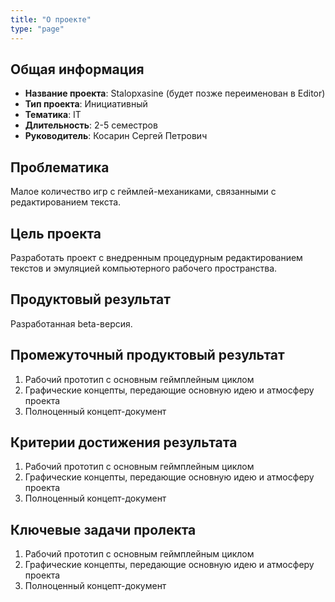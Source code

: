 ```yaml
---
title: "О проекте"
type: "page"
---
```


## Общая информация

- **Название проекта**: Stalopxasine (будет позже переименован в Editor)
- **Тип проекта**: Инициативный
- **Тематика**: IT
- **Длительность**: 2-5 семестров
- **Руководитель**: Косарин Сергей Петрович

## Проблематика

Малое количество игр с геймлей-механиками, связанными с редактированием текста.

## Цель проекта

Разработать проект с внедренным процедурным редактированием текстов и эмуляцией компьютерного
рабочего пространства.

## Продуктовый результат

Разработанная beta-версия.

## Промежуточный продуктовый результат

1. Рабочий прототип с основным геймплейным циклом
2. Графические концепты, передающие основную идею и атмосферу проекта
3. Полноценный концепт-документ

## Критерии достижения результата

1. Рабочий прототип с основным геймплейным циклом
2. Графические концепты, передающие основную идею и атмосферу проекта
3. Полноценный концепт-документ

## Ключевые задачи пролекта

1. Рабочий прототип с основным геймплейным циклом
2. Графические концепты, передающие основную идею и атмосферу проекта
3. Полноценный концепт-документ

